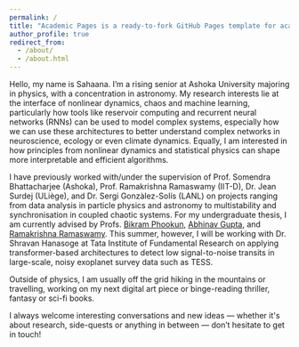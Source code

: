 ```yaml
---
permalink: /
title: "Academic Pages is a ready-to-fork GitHub Pages template for academic personal websites"
author_profile: true
redirect_from: 
  - /about/
  - /about.html
---
```


Hello, my name is Sahaana. I’m a rising senior at Ashoka University majoring in physics, with a concentration in astronomy. My research interests lie at the interface of nonlinear dynamics, chaos and machine learning, particularly how tools like reservoir computing and recurrent neural networks (RNNs) can be used to model complex systems, especially how we can use these architectures to better understand complex networks in neuroscience, ecology or even climate dynamics. Equally, I am interested in how principles from nonlinear dynamics and statistical physics can shape more interpretable and efficient algorithms.

I have previously worked with/under the supervision of Prof. Somendra Bhattacharjee (Ashoka), Prof. Ramakrishna Ramaswamy (IIT-D), Dr. Jean Surdej (ULiège), and Dr. Sergi Gonzàlez-Solís (LANL) on projects ranging from data analysis in particle physics and astronomy to multistability and synchronisation in coupled chaotic systems. For my undergraduate thesis, I am currently advised by Profs. [Bikram Phookun](https://www.ashoka.edu.in/profile/bikram-phookun/), [Abhinav Gupta](https://www.ststephens.edu/department-of-physics/dr-abhinav-gupta/), and [Ramakrishna Ramaswamy](https://loopynoodle.github.io/ramramaswamy.org). This summer, however, I will be working with Dr. Shravan Hanasoge at Tata Institute of Fundamental Research on applying transformer-based architectures to detect low signal-to-noise transits in large-scale, noisy exoplanet survey data such as TESS.

Outside of physics, I am usually off the grid hiking in the mountains or travelling, working on my next digital art piece or binge-reading thriller, fantasy or sci-fi books.

I always welcome interesting conversations and new ideas — whether it's about research, side-quests or anything in between — don’t hesitate to get in touch!
